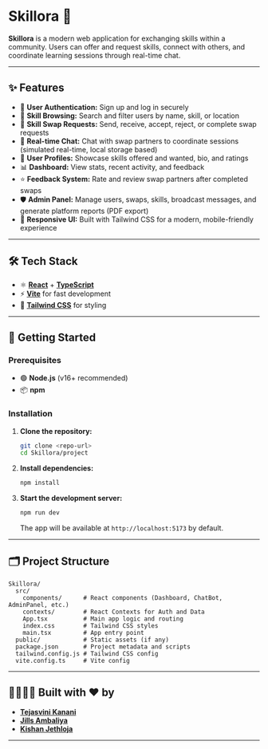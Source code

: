 # Skillora 🚀

**Skillora** is a modern web application for exchanging skills within a community. Users can offer and request skills, connect with others, and coordinate learning sessions through real-time chat. 

---

## ✨ **Features**

- 🔐 **User Authentication:** Sign up and log in securely
- 🔎 **Skill Browsing:** Search and filter users by name, skill, or location
- 🔄 **Skill Swap Requests:** Send, receive, accept, reject, or complete swap requests
- 💬 **Real-time Chat:** Chat with swap partners to coordinate sessions (simulated real-time, local storage based)
- 👤 **User Profiles:** Showcase skills offered and wanted, bio, and ratings
- 📊 **Dashboard:** View stats, recent activity, and feedback
- ⭐ **Feedback System:** Rate and review swap partners after completed swaps
- 🛡️ **Admin Panel:** Manage users, swaps, skills, broadcast messages, and generate platform reports (PDF export)
- 📱 **Responsive UI:** Built with Tailwind CSS for a modern, mobile-friendly experience

---

## 🛠️ **Tech Stack**

- ⚛️ **[React](https://react.dev/)** + **[TypeScript](https://www.typescriptlang.org/)**
- ⚡ **[Vite](https://vitejs.dev/)** for fast development
- 🎨 **[Tailwind CSS](https://tailwindcss.com/)** for styling

---

## 🚀 **Getting Started**

### **Prerequisites**
- 🟢 **Node.js** (v16+ recommended)
- 📦 **npm**

### **Installation**

1. **Clone the repository:**
   ```bash
   git clone <repo-url>
   cd Skillora/project
   ```
2. **Install dependencies:**
   ```bash
   npm install
   ```
3. **Start the development server:**
   ```bash
   npm run dev
   ```
   The app will be available at `http://localhost:5173` by default.

---

## 🗂️ **Project Structure**

```text
Skillora/
  src/
    components/      # React components (Dashboard, ChatBot, AdminPanel, etc.)
    contexts/        # React Contexts for Auth and Data
    App.tsx          # Main app logic and routing
    index.css        # Tailwind CSS styles
    main.tsx         # App entry point
  public/            # Static assets (if any)
  package.json       # Project metadata and scripts
  tailwind.config.js # Tailwind CSS config
  vite.config.ts     # Vite config
```

---

## 👩‍💻👨‍💻 **Built with ❤️ by**

- [**Tejasvini Kanani**](https://github.com/tejasvini2006)
- [**Jills Ambaliya**](https://github.com/jills1811)
- [**Kishan Jethloja**](https://github.com/kishan-jethloja)

---

